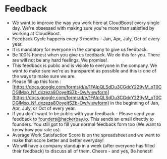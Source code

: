 # Feedback

- We want to improve the way you work here at CloudBoost every single day. We're obsessed with making sure you're more than satisfied by working at CloudBoost.
- Feedback Cycle happens every 3 months - Jan, Apr, July, Oct of every year.
- It is mandatory for everyone in the company to give us feedback.
- Be 100% honest when you give us feedback. We do this for you. There are will not be any hard feelings. We promise!
- This feedback is public and is visible to everyone in the company. We want to make sure we're as transparent as possible and this is one of the ways to make sure we are.
- Please fill up this form : [https://docs.google.com/forms/d/e/1FAIpQLSdDu3CGdcY229yM_oT0CDGlMxp_Nf_dxzeza8OoyeltSZb-Ow/viewform](https://docs.google.com/forms/d/e/1FAIpQLSdDu3CGdcY229yM_oT0CDGlMxp_Nf_dxzeza8OoyeltSZb-Ow/viewform) in the beginning of Jan, Apr, July, or Oct of every year.
- If you don't want to be public with your feedback - Please send your feedback to founders@hackerbay.io. This sends an email directly to founders. You still got to fill your normal feedback form too (We want to know how you rate us).
- Average Work Satisfaction Score is on the spreadsheet and we want to make that score better and better everyday!
- We will have a company standup in a week (after everyone has filled their feedback) to discuss all of them. Cheers - and yes, Be honest! 
